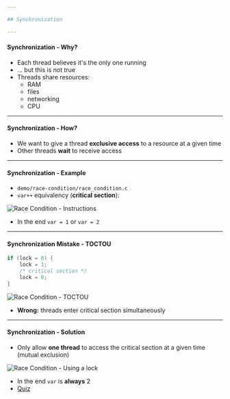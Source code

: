 ```yaml
---

## Synchronization

---
```


#### Synchronization - Why?

* Each thread believes it's the only one running
* ... but this is not true
* Threads share resources:
  * RAM
  * files
  * networking
  * CPU

----

#### Synchronization - How?

* We want to give a thread **exclusive access** to a resource at a given time
* Other threads **wait** to receive access

----

#### Synchronization - Example

* `demo/race-condition/race_condition.c`
* `var++` equivalency (**critical section**):

![Race Condition - Instructions](./media/race-condition-generated.gif)

* In the end `var = 1` or `var = 2`

----

#### Synchronization Mistake - TOCTOU

```c
if (lock = 0) {
	lock = 1;
    /* critical section */
    lock = 0;
}
```

![Race Condition - TOCTOU](./media/race-condition-toctou-generated.gif)

* **Wrong:** threads enter critical section simultaneously

----

#### Synchronization - Solution

* Only allow **one thread** to access the critical section at a given time (mutual exclusion)

![Race Condition - Using a lock](./media/race-condition-lock-generated.gif)

* In the end `var` is **always** 2
* [Quiz](../quiz/not-race-condition.md)
